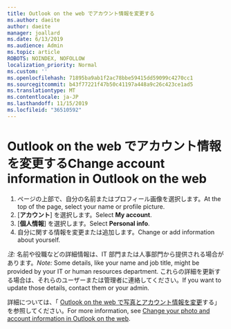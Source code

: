 ```yaml
---
title: Outlook on the web でアカウント情報を変更する
ms.author: daeite
author: daeite
manager: joallard
ms.date: 6/13/2019
ms.audience: Admin
ms.topic: article
ROBOTS: NOINDEX, NOFOLLOW
localization_priority: Normal
ms.custom: ''
ms.openlocfilehash: 71895ba9ab1f2ac78bbe59415dd59099c4270cc1
ms.sourcegitcommit: b43f77221f47b50c41197a448a9c26c423ce1ad5
ms.translationtype: MT
ms.contentlocale: ja-JP
ms.lasthandoff: 11/15/2019
ms.locfileid: "36510592"
---
```

# <a name="change-account-information-in-outlook-on-the-web"></a><span data-ttu-id="4d883-102">Outlook on the web でアカウント情報を変更する</span><span class="sxs-lookup"><span data-stu-id="4d883-102">Change account information in Outlook on the web</span></span>

1. <span data-ttu-id="4d883-103">ページの上部で、自分の名前またはプロフィール画像を選択します。</span><span class="sxs-lookup"><span data-stu-id="4d883-103">At the top of the page, select your name or profile picture.</span></span>
1. <span data-ttu-id="4d883-104">[**アカウント**] を選択します。</span><span class="sxs-lookup"><span data-stu-id="4d883-104">Select **My account**.</span></span>
1. <span data-ttu-id="4d883-105">[**個人情報**] を選択します。</span><span class="sxs-lookup"><span data-stu-id="4d883-105">Select **Personal info**.</span></span>
1. <span data-ttu-id="4d883-106">自分に関する情報を変更または追加します。</span><span class="sxs-lookup"><span data-stu-id="4d883-106">Change or add information about yourself.</span></span>

<span data-ttu-id="4d883-107">*注:* 名前や役職などの詳細情報は、IT 部門または人事部門から提供される場合があります。</span><span class="sxs-lookup"><span data-stu-id="4d883-107">*Note:* Some details, like your name and job title, might be provided by your IT or human resources department.</span></span> <span data-ttu-id="4d883-108">これらの詳細を更新する場合は、それらのユーザーまたは管理者に連絡してください。</span><span class="sxs-lookup"><span data-stu-id="4d883-108">If you want to update those details, contact them or your admin.</span></span>

<span data-ttu-id="4d883-109">詳細については、「 [Outlook on the web で写真とアカウント情報を変更](https://support.office.com/article/b2dbb289-851d-4bed-93c3-3e136f5659ec)する」を参照してください。</span><span class="sxs-lookup"><span data-stu-id="4d883-109">For more information, see [Change your photo and account information in Outlook on the web](https://support.office.com/article/b2dbb289-851d-4bed-93c3-3e136f5659ec).</span></span>